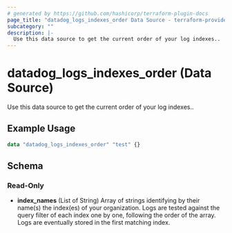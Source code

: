 ```yaml
---
# generated by https://github.com/hashicorp/terraform-plugin-docs
page_title: "datadog_logs_indexes_order Data Source - terraform-provider-datadog"
subcategory: ""
description: |-
  Use this data source to get the current order of your log indexes..
---
```


# datadog_logs_indexes_order (Data Source)

Use this data source to get the current order of your log indexes..

## Example Usage

```terraform
data "datadog_logs_indexes_order" "test" {}
```

<!-- schema generated by tfplugindocs -->
## Schema

### Read-Only

- **index_names** (List of String) Array of strings identifying by their name(s) the index(es) of your organization. Logs are tested against the query filter of each index one by one, following the order of the array. Logs are eventually stored in the first matching index.
